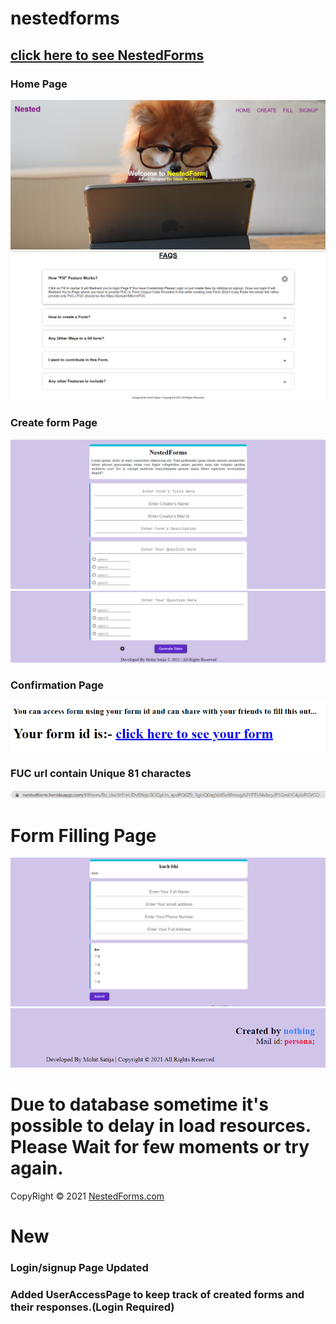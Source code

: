 # nestedforms

<h2><a href="https://nestedform.herokuapp.com/">click here to see NestedForms</a></h2>

<h3>Home Page</h3>
<img src="rdf/mohit.png">

<img src="rdf/mohit2.png">

<h3>Create form Page</h3>
<img src="rdf/mohit3.png">

<img src="rdf/mohit4.png">

<h3>Confirmation Page</h3>
<img src="rdf/mohit7.png">

<h3>FUC url contain Unique 81 charactes</h3>
<img src="rdf/mohit8.png">


<h1>Form Filling Page</h1>
<img src="rdf/mohit9.png">

<img src="rdf/mohit10.png">

<h1>Due to database sometime it's possible to delay in load resources. Please Wait for few moments or try again.</h1>

CopyRight &copy; 2021 <a href="https://nestedform.herokuapp.com/">NestedForms.com</a>


# **New**

<h3>Login/signup Page Updated</h3>

<h3>Added UserAccessPage to keep track of created forms and their responses.(Login Required)</h3>

